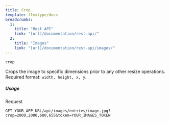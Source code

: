 ```yaml
---
title: Crop
template: flextype/docs
breadcrumbs:
  1:
    title: "Rest API"
    link: "[url]/documentation/rest-api/"
  2:
    title: "Images"
    link: "[url]/documentation/rest-api/images/"
---
```


`crop`

Crops the image to specific dimensions prior to any other resize operations.<br>
Required format: `width, height, x, y`.

##### Usage

<div class="file-header">Request</div>

```
GET YOUR_APP_URL/api/images/entries/image.jpg?crop=2000,2000,600,655&token=YOUR_IMAGES_TOKEN
```
